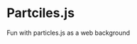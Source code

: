 # Partciles.js
Fun with particles.js as a web background

<!-- Disclaimer: particles.js created by @VincentGarreau -->
